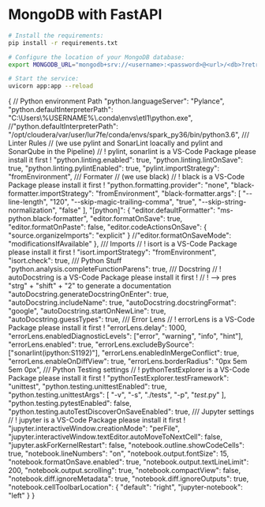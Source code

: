 # MongoDB with FastAPI

```bash
# Install the requirements:
pip install -r requirements.txt

# Configure the location of your MongoDB database:
export MONGODB_URL="mongodb+srv://<username>:<password>@<url>/<db>?retryWrites=true&w=majority"

# Start the service:
uvicorn app:app --reload
```

{
  // Python environment Path
  "python.languageServer": "Pylance",
  "python.defaultInterpreterPath": "C:\\Users\\%USERNAME%\\.conda\\envs\\etl1\\python.exe",
  //"python.defaultInterpreterPath": "/opt/cloudera/var/user/lur7fe/conda/envs/spark_py36/bin/python3.6",
  /// Linter Rules
  // (we use pylint and SonarLint loacally and pylint and SonarQube in the Pipeline)
  // ! pylint, sonarlint is a VS-Code Package please install it first !
  "python.linting.enabled": true,
  "python.linting.lintOnSave": true,
  "python.linting.pylintEnabled": true,
  "pylint.importStrategy": "fromEnvironment",
  /// Formater
  // (we use black)
  // ! black is a VS-Code Package please install it first !
  "python.formatting.provider": "none",
  "black-formatter.importStrategy": "fromEnvironment",
  "black-formatter.args": [
    "--line-length",
    "120",
    "--skip-magic-trailing-comma",
    "true",
    "--skip-string-normalization",
    "false"
  ],
  "[python]": {
    "editor.defaultFormatter": "ms-python.black-formatter",
    "editor.formatOnSave": true,
    "editor.formatOnPaste": false,
    "editor.codeActionsOnSave": {
      "source.organizeImports": "explicit"
    }
    //"editor.formatOnSaveMode": "modificationsIfAvailable"
  },
  /// Imports
  // ! isort is a VS-Code Package please install it first !
  "isort.importStrategy": "fromEnvironment",
  "isort.check": true,
  /// Python Stuff
  "python.analysis.completeFunctionParens": true,
  /// Docstring
  // ! autoDocstring is a VS-Code Package please install it first !
  // ! --> pres "strg" + "shift" + "2" to generate a documentation
  "autoDocstring.generateDocstringOnEnter": true,
  "autoDocstring.includeName": true,
  "autoDocstring.docstringFormat": "google",
  "autoDocstring.startOnNewLine": true,
  "autoDocstring.guessTypes": true,
  /// Error Lens
  // ! errorLens is a VS-Code Package please install it first !
  "errorLens.delay": 1000,
  "errorLens.enabledDiagnosticLevels": ["error", "warning", "info", "hint"],
  "errorLens.enabled": true,
  "errorLens.excludeBySource": ["sonarlint(ipython:S1192)"],
  "errorLens.enabledInMergeConflict": true,
  "errorLens.enableOnDiffView": true,
  "errorLens.borderRadius": "0px 5em 5em 0px",
  /// Python Testing settings
  // ! pythonTestExplorer is a VS-Code Package please install it first !
  "pythonTestExplorer.testFramework": "unittest",
  "python.testing.unittestEnabled": true,
  "python.testing.unittestArgs": [
    "-v",
    "-s",
    "./tests",
    "-p",
    "*test*.py"
  ],
  "python.testing.pytestEnabled": false,
  "python.testing.autoTestDiscoverOnSaveEnabled": true,
  /// Jupyter settings
  // ! jupyter is a VS-Code Package please install it first !
  "jupyter.interactiveWindow.creationMode": "perFile",
  "jupyter.interactiveWindow.textEditor.autoMoveToNextCell": false,
  "jupyter.askForKernelRestart": false,
  "notebook.outline.showCodeCells": true,
  "notebook.lineNumbers": "on",
  "notebook.output.fontSize": 15,
  "notebook.formatOnSave.enabled": true,
  "notebook.output.textLineLimit": 200,
  "notebook.output.scrolling": true,
  "notebook.compactView": false,
  "notebook.diff.ignoreMetadata": true,
  "notebook.diff.ignoreOutputs": true,
  "notebook.cellToolbarLocation": {
    "default": "right",
    "jupyter-notebook": "left"
  }
}
